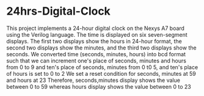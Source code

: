 # 24hrs-Digital-Clock
This project implements a 24-hour digital clock on the Nexys A7 board using the Verilog language. The time is displayed on six seven-segment displays. The first two displays show the hours in 24-hour format, the second two displays show the minutes, and the third two displays show the seconds.
We converted time (seconds, minutes, hours) into bcd format such that we can increment one's place of seconds, minutes and hours from 0 to 9 and ten's place of seconds, minutes from 0 t0 5, and ten's place of hours is set to 0 to 2
We set a reset condition for seconds, minutes at 59 and hours at 23
Therefore, seconds,minutes display shows the value between 0 to 59 whereas hours display shows the value between 0 to 23
